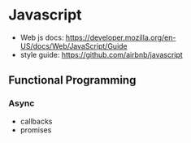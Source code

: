 # Javascript

* Web js docs: https://developer.mozilla.org/en-US/docs/Web/JavaScript/Guide
* style guide: https://github.com/airbnb/javascript
 

## Functional Programming

### Async
* callbacks
* promises